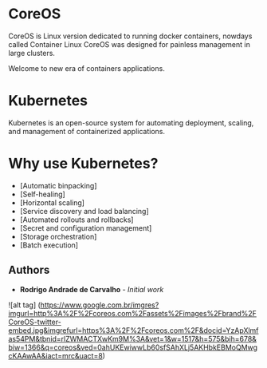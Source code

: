 # CoreOS 
CoreOS is Linux version dedicated to running docker containers, nowdays called Container Linux CoreOS was designed for painless management in large clusters.

Welcome to new era of containers applications.

# Kubernetes

Kubernetes is an open-source system for automating deployment, scaling, and management of containerized applications.

# Why use Kubernetes?

* [Automatic binpacking]          
* [Self-healing]
* [Horizontal scaling]
* [Service discovery and load balancing]
* [Automated rollouts and rollbacks]
* [Secret and configuration management]
* [Storage orchestration]
* [Batch execution]

## Authors

* **Rodrigo Andrade de Carvalho** - *Initial work*

![alt tag] (https://www.google.com.br/imgres?imgurl=http%3A%2F%2Fcoreos.com%2Fassets%2Fimages%2Fbrand%2FCoreOS-twitter-embed.jpg&imgrefurl=https%3A%2F%2Fcoreos.com%2F&docid=YzApXlmfas54PM&tbnid=rlZWMACTXwKm9M%3A&vet=1&w=1517&h=575&bih=678&biw=1366&q=coreos&ved=0ahUKEwiwwLb60sfSAhXLj5AKHbkEBMoQMwgcKAAwAA&iact=mrc&uact=8)
